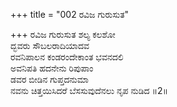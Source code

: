 +++
title = "002 ರವಿಜ ಗುರುಸುತ"

+++
ರವಿಜ ಗುರುಸುತ ಶಲ್ಯ ಕಲಶೋ  
ದ್ಭವರು ಸೌಬಲರಾದಿಯಾದವ  
ರವನಿಪಾಲನ ಕಂಡರಂದೇಕಾಂತ ಭವನದಲಿ  
ಅವನಿಪತಿ ಹದನೇನು ರಿಪುಪಾಂ  
ಡವರ ಬೀಡಿನ ಗುಪ್ತದನುಮಾ  
ನವನು ಚಿತ್ತಯಿಸಿದರೆ ಬೆಸಸುವುದೆನಲು ನೃಪ ನುಡಿದ    ॥2॥